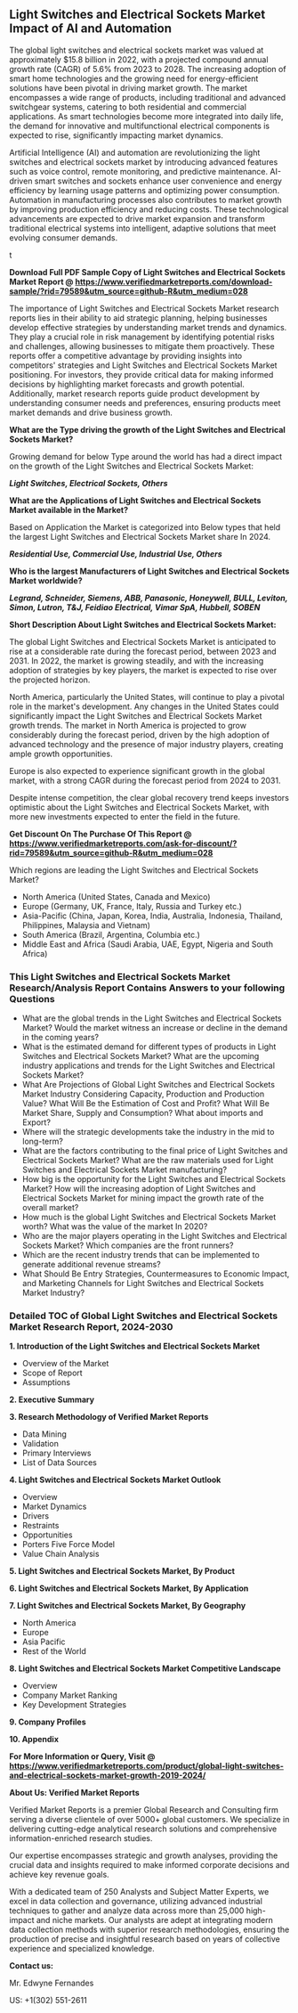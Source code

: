 <h2>Light Switches and Electrical Sockets Market Impact of AI and Automation</h2><p>The global light switches and electrical sockets market was valued at approximately $15.8 billion in 2022, with a projected compound annual growth rate (CAGR) of 5.6% from 2023 to 2028. The increasing adoption of smart home technologies and the growing need for energy-efficient solutions have been pivotal in driving market growth. The market encompasses a wide range of products, including traditional and advanced switchgear systems, catering to both residential and commercial applications. As smart technologies become more integrated into daily life, the demand for innovative and multifunctional electrical components is expected to rise, significantly impacting market dynamics.</p><p>Artificial Intelligence (AI) and automation are revolutionizing the light switches and electrical sockets market by introducing advanced features such as voice control, remote monitoring, and predictive maintenance. AI-driven smart switches and sockets enhance user convenience and energy efficiency by learning usage patterns and optimizing power consumption. Automation in manufacturing processes also contributes to market growth by improving production efficiency and reducing costs. These technological advancements are expected to drive market expansion and transform traditional electrical systems into intelligent, adaptive solutions that meet evolving consumer demands.</p>t</p><p id="" class=""><strong>Download Full PDF Sample Copy of Light Switches and Electrical Sockets Market Report @ <a href="https://www.verifiedmarketreports.com/download-sample/?rid=79589&utm_source=github-R&utm_medium=028" target="_blank">https://www.verifiedmarketreports.com/download-sample/?rid=79589&utm_source=github-R&utm_medium=028</a></strong></p><p>The importance of&nbsp;Light Switches and Electrical Sockets Market research reports lies in their ability to aid strategic planning, helping businesses develop effective strategies by understanding market trends and dynamics. They play a crucial role in risk management by identifying potential risks and challenges, allowing businesses to mitigate them proactively. These reports offer a competitive advantage by providing insights into competitors' strategies and Light Switches and Electrical Sockets Market positioning. For investors, they provide critical data for making informed decisions by highlighting market forecasts and growth potential. Additionally, market research reports guide product development by understanding consumer needs and preferences, ensuring products meet market demands and drive business growth.</p><p><strong>What are the&nbsp;Type driving the growth of the Light Switches and Electrical Sockets Market?</strong></p><p id="" class="">Growing demand for below Type around the world has had a direct impact on the growth of the Light Switches and Electrical Sockets Market:</p><em><strong>Light Switches, Electrical Sockets, Others</strong></em></p><strong>What are the&nbsp;Applications&nbsp;of Light Switches and Electrical Sockets Market available in the Market?</strong></p><p id="" class="">Based on Application the Market is categorized into Below types that held the largest Light Switches and Electrical Sockets Market share In 2024.</p><em><strong>Residential Use, Commercial Use, Industrial Use, Others</strong></em></p><strong>Who is the largest Manufacturers of Light Switches and Electrical Sockets Market worldwide?</strong></p><p><em><strong>Legrand, Schneider, Siemens, ABB, Panasonic, Honeywell, BULL, Leviton, Simon, Lutron, T&J, Feidiao Electrical, Vimar SpA, Hubbell, SOBEN</strong></em></p><p id="" class=""><strong>Short Description About Light Switches and Electrical Sockets Market:</strong></p><p>The global Light Switches and Electrical Sockets Market is anticipated to rise at a considerable rate during the forecast period, between 2023 and 2031. In 2022, the market is growing steadily, and with the increasing adoption of strategies by key players, the market is expected to rise over the projected horizon.</p><p>North America, particularly the United States, will continue to play a pivotal role in the market's development. Any changes in the United States could significantly impact the Light Switches and Electrical Sockets Market growth trends. The market in North America is projected to grow considerably during the forecast period, driven by the high adoption of advanced technology and the presence of major industry players, creating ample growth opportunities.</p><p>Europe is also expected to experience significant growth in the global market, with a strong CAGR during the forecast period from 2024 to 2031.</p><p>Despite intense competition, the clear global recovery trend keeps investors optimistic about the Light Switches and Electrical Sockets Market, with more new investments expected to enter the field in the future.</p><p id="" class=""><strong>Get Discount On The Purchase Of This Report @ <a href="https://www.verifiedmarketreports.com/ask-for-discount/?rid=79589&utm_source=github-R&utm_medium=028" target="_blank">https://www.verifiedmarketreports.com/ask-for-discount/?rid=79589&utm_source=github-R&utm_medium=028</a></strong></p>Which regions are leading the Light Switches and Electrical Sockets Market?</p><ul><li>North America (United States, Canada and Mexico)</li><li>Europe (Germany, UK, France, Italy, Russia and Turkey etc.)</li><li>Asia-Pacific (China, Japan, Korea, India, Australia, Indonesia, Thailand, Philippines, Malaysia and Vietnam)</li><li>South America (Brazil, Argentina, Columbia etc.)</li><li>Middle East and Africa (Saudi Arabia, UAE, Egypt, Nigeria and South Africa)</li></ul><h3 id="" class="">This Light Switches and Electrical Sockets Market Research/Analysis Report Contains Answers to your following Questions</h3><ul><li>What are the global trends in the Light Switches and Electrical Sockets Market? Would the market witness an increase or decline in the demand in the coming years?</li><li>What is the estimated demand for different types of products in Light Switches and Electrical Sockets Market? What are the upcoming industry applications and trends for the Light Switches and Electrical Sockets Market?</li><li>What Are Projections of Global Light Switches and Electrical Sockets Market Industry Considering Capacity, Production and Production Value? What Will Be the Estimation of Cost and Profit? What Will Be Market Share, Supply and Consumption? What about imports and Export?</li><li>Where will the strategic developments take the industry in the mid to long-term?</li><li>What are the factors contributing to the final price of Light Switches and Electrical Sockets Market? What are the raw materials used for Light Switches and Electrical Sockets Market manufacturing?</li><li>How big is the opportunity for the Light Switches and Electrical Sockets Market? How will the increasing adoption of Light Switches and Electrical Sockets Market for mining impact the growth rate of the overall market?</li><li>How much is the global Light Switches and Electrical Sockets Market worth? What was the value of the market In 2020?</li><li>Who are the major players operating in the Light Switches and Electrical Sockets Market? Which companies are the front runners?</li><li>Which are the recent industry trends that can be implemented to generate additional revenue streams?</li><li>What Should Be Entry Strategies, Countermeasures to Economic Impact, and Marketing Channels for Light Switches and Electrical Sockets Market Industry?</li></ul><h3 id="" class="">Detailed TOC of Global Light Switches and Electrical Sockets Market Research Report, 2024-2030</h3><p id="" class=""><strong>1. Introduction of the Light Switches and Electrical Sockets Market</strong></p><ul><li>Overview of the Market</li><li>Scope of Report</li><li>Assumptions</li></ul><p id="" class=""><strong>2. Executive Summary</strong></p><p id="" class=""><strong>3. Research Methodology of Verified Market Reports</strong></p><ul><li>Data Mining</li><li>Validation</li><li>Primary Interviews</li><li>List of Data Sources</li></ul><p id="" class=""><strong>4. Light Switches and Electrical Sockets Market Outlook</strong></p><ul><li>Overview</li><li>Market Dynamics</li><li>Drivers</li><li>Restraints</li><li>Opportunities</li><li>Porters Five Force Model</li><li>Value Chain Analysis</li></ul><p id="" class=""><strong>5. Light Switches and Electrical Sockets Market, By Product</strong></p><p id="" class=""><strong>6. Light Switches and Electrical Sockets Market, By Application</strong></p><p id="" class=""><strong>7. Light Switches and Electrical Sockets Market, By Geography</strong></p><ul><li>North America</li><li>Europe</li><li>Asia Pacific</li><li>Rest of the World</li></ul><p id="" class=""><strong>8. Light Switches and Electrical Sockets Market Competitive Landscape</strong></p><ul><li>Overview</li><li>Company Market Ranking</li><li>Key Development Strategies</li></ul><p id="" class=""><strong>9. Company Profiles</strong></p><p id="" class=""><strong>10. Appendix</strong></p><p id="" class=""><strong>For More Information or Query, Visit @ <a href="https://www.verifiedmarketreports.com/product/global-light-switches-and-electrical-sockets-market-growth-2019-2024/" target="_blank">https://www.verifiedmarketreports.com/product/global-light-switches-and-electrical-sockets-market-growth-2019-2024/</a></strong></p><p id="" class=""><strong>About Us: Verified Market Reports</strong></p><p id="" class="">Verified Market Reports is a premier Global Research and Consulting firm serving a diverse clientele of over 5000+ global customers. We specialize in delivering cutting-edge analytical research solutions and comprehensive information-enriched research studies.</p><p id="" class="">Our expertise encompasses strategic and growth analyses, providing the crucial data and insights required to make informed corporate decisions and achieve key revenue goals.</p><p id="" class="">With a dedicated team of 250 Analysts and Subject Matter Experts, we excel in data collection and governance, utilizing advanced industrial techniques to gather and analyze data across more than 25,000 high-impact and niche markets. Our analysts are adept at integrating modern data collection methods with superior research methodologies, ensuring the production of precise and insightful research based on years of collective experience and specialized knowledge.</p><p id="" class=""><strong>Contact us:</strong></p><p id="" class="">Mr. Edwyne Fernandes</p><p id="" class="">US: +1(302) 551-2611</p>